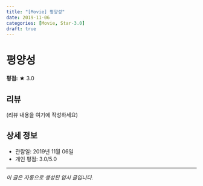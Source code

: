 ```yaml
---
title: "[Movie] 평양성"
date: 2019-11-06
categories: [Movie, Star-3.0]
draft: true
---
```


# 평양성

**평점:** ★ 3.0

## 리뷰

(리뷰 내용을 여기에 작성하세요)

## 상세 정보

- 관람일: 2019년 11월 06일
- 개인 평점: 3.0/5.0

---

*이 글은 자동으로 생성된 임시 글입니다.*
